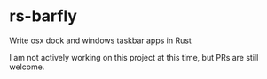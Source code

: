 # rs-barfly
Write osx dock and windows taskbar apps in Rust

I am not actively working on this project at this time, but PRs are still welcome.
